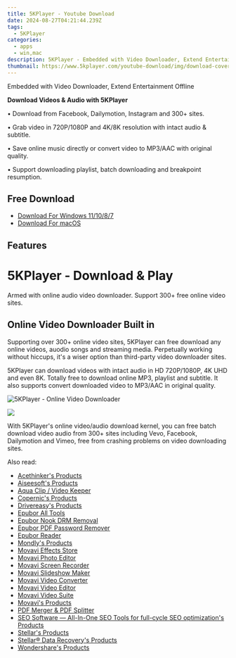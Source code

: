 ```yaml
---
title: 5KPlayer - Youtube Download
date: 2024-08-27T04:21:44.239Z
tags: 
  - 5KPlayer
categories: 
  - apps
  - win,mac
description: 5KPlayer - Embedded with Video Downloader, Extend Entertainment Offline
thumbnail: https://www.5kplayer.com/youtube-download/img/download-cover.png
---
```


Embedded with Video Downloader, Extend Entertainment Offline

**Download Videos & Audio with 5KPlayer**

• Download from Facebook, Dailymotion, Instagram and 300+ sites.

• Grab video in 720P/1080P and 4K/8K resolution with intact audio & subtitle.

• Save online music directly or convert video to MP3/AAC with original quality.

• Support downloading playlist, batch downloading and breakpoint resumption.

## Free Download

- [Download For Windows 11/10/8/7](https://www.5kplayer.com/download/5kplayer-setup.exe)
- [Download For macOS](https://www.5kplayer.com/download/5kplayer-setup.dmg)

## Features

# 5KPlayer - Download & Play  
Armed with online audio video downloader. Support 300+ free online video sites.

## Online Video Downloader Built in

Supporting over 300+ online video sites, 5KPlayer can free download any online videos, auodio songs and streaming media. Perpetually working without hiccups, it's a wiser option than third-party video downloader sites.

5KPlayer can download videos with intact audio in HD 720P/1080P, 4K UHD and even 8K. Totally free to download online MP3, playlist and subtitle. It also supports convert downloaded video to MP3/AAC in original quality.

![5KPlayer - Online Video Downloader](https://www.5kplayer.com/youtube-download//img/diannao.png)

![](https://www.5kplayer.com/youtube-download//img/video.png)

With 5KPlayer's online video/audio download kernel, you can free batch download video audio from 300+ sites including Vevo, Facebook, Dailymotion and Vimeo, free from crashing problems on video downloading sites.

<span class="atpl-alsoreadstyle">Also read:</span>
<div><ul>
<li><a href="https://tools.techidaily.com/acethinker/products/"><u>Acethinker's Products</u></a></li>
<li><a href="https://tools.techidaily.com/aiseesoft/products/"><u>Aiseesoft's Products</u></a></li>
<li><a href="https://tools.techidaily.com/acethinker/aquaclip-downloader/"><u>Aqua Clip / Video Keeper</u></a></li>
<li><a href="https://tools.techidaily.com/copernic/products/"><u>Copernic's Products</u></a></li>
<li><a href="https://tools.techidaily.com/drivereasy/products/"><u>Drivereasy's Products</u></a></li>
<li><a href="https://tools.techidaily.com/epubor/products/"><u>Epubor All Tools</u></a></li>
<li><a href="https://tools.techidaily.com/epubor/nook-drm-removal/"><u>Epubor Nook DRM Removal</u></a></li>
<li><a href="https://tools.techidaily.com/epubor/pdf-password-remover/"><u>Epubor PDF Password Remover</u></a></li>
<li><a href="https://tools.techidaily.com/epubor/reader/"><u>Epubor Reader</u></a></li>
<li><a href="https://tools.techidaily.com/mondly/products/"><u>Mondly's Products</u></a></li>
<li><a href="https://tools.techidaily.com/movavi/effects-store/"><u>Movavi Effects Store</u></a></li>
<li><a href="https://tools.techidaily.com/movavi/photo-editor/"><u>Movavi Photo Editor</u></a></li>
<li><a href="https://tools.techidaily.com/movavi/screen-recorder/"><u>Movavi Screen Recorder</u></a></li>
<li><a href="https://tools.techidaily.com/movavi/slideshow-maker/"><u>Movavi Slideshow Maker</u></a></li>
<li><a href="https://tools.techidaily.com/movavi/video-converter/"><u>Movavi Video Converter</u></a></li>
<li><a href="https://tools.techidaily.com/movavi/video-editor/"><u>Movavi Video Editor</u></a></li>
<li><a href="https://tools.techidaily.com/movavi/video-suite/"><u>Movavi Video Suite</u></a></li>
<li><a href="https://tools.techidaily.com/movavi/products/"><u>Movavi's Products</u></a></li>
<li><a href="https://tools.techidaily.com/epubor/pdf-splitter-merger/"><u>PDF Merger & PDF Splitter</u></a></li>
<li><a href="https://tools.techidaily.com/link-assistant/products/"><u>SEO Software — All-In-One SEO Tools for full-cycle SEO optimization's Products</u></a></li>
<li><a href="https://tools.techidaily.com/stellarinfo/products/"><u>Stellar's Products</u></a></li>
<li><a href="https://tools.techidaily.com/stellardata-recovery/products/"><u>Stellar® Data Recovery's Products</u></a></li>
<li><a href="https://tools.techidaily.com/wondershare/products/"><u>Wondershare's Products</u></a></li>
</ul></div>

<ins class="adsbygoogle"
      style="display:block"
      data-ad-client="ca-pub-7571918770474297"
      data-ad-slot="8358498916"
      data-ad-format="auto"
      data-full-width-responsive="true"></ins>
